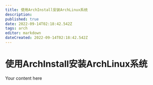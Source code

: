 ```yaml
---
title: 使用ArchInstall安装ArchLinux系统
description: 
published: true
date: 2022-09-14T02:18:42.542Z
tags: arch
editor: markdown
dateCreated: 2022-09-14T02:18:42.542Z
---
```


# 使用ArchInstall安装ArchLinux系统
Your content here